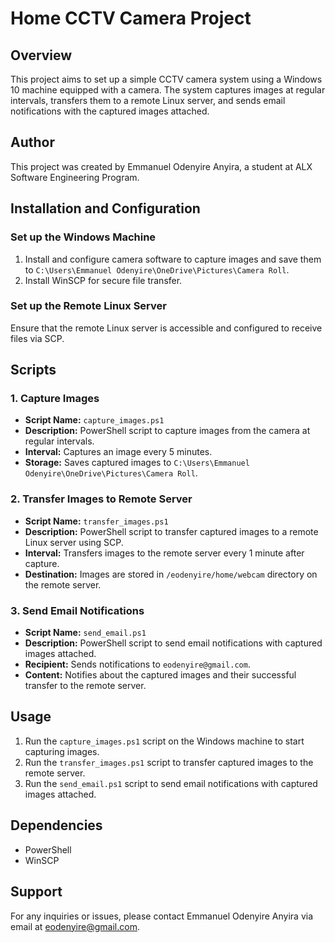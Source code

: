 # Home CCTV Camera Project

## Overview
This project aims to set up a simple CCTV camera system using a Windows 10 machine equipped with a camera. The system captures images at regular intervals, transfers them to a remote Linux server, and sends email notifications with the captured images attached.

## Author
This project was created by Emmanuel Odenyire Anyira, a student at ALX Software Engineering Program.

## Installation and Configuration
### Set up the Windows Machine
1. Install and configure camera software to capture images and save them to `C:\Users\Emmanuel Odenyire\OneDrive\Pictures\Camera Roll`.
2. Install WinSCP for secure file transfer.

### Set up the Remote Linux Server
Ensure that the remote Linux server is accessible and configured to receive files via SCP.

## Scripts
### 1. Capture Images
- **Script Name:** `capture_images.ps1`
- **Description:** PowerShell script to capture images from the camera at regular intervals.
- **Interval:** Captures an image every 5 minutes.
- **Storage:** Saves captured images to `C:\Users\Emmanuel Odenyire\OneDrive\Pictures\Camera Roll`.

### 2. Transfer Images to Remote Server
- **Script Name:** `transfer_images.ps1`
- **Description:** PowerShell script to transfer captured images to a remote Linux server using SCP.
- **Interval:** Transfers images to the remote server every 1 minute after capture.
- **Destination:** Images are stored in `/eodenyire/home/webcam` directory on the remote server.

### 3. Send Email Notifications
- **Script Name:** `send_email.ps1`
- **Description:** PowerShell script to send email notifications with captured images attached.
- **Recipient:** Sends notifications to `eodenyire@gmail.com`.
- **Content:** Notifies about the captured images and their successful transfer to the remote server.

## Usage
1. Run the `capture_images.ps1` script on the Windows machine to start capturing images.
2. Run the `transfer_images.ps1` script to transfer captured images to the remote server.
3. Run the `send_email.ps1` script to send email notifications with captured images attached.

## Dependencies
- PowerShell
- WinSCP

## Support
For any inquiries or issues, please contact Emmanuel Odenyire Anyira via email at eodenyire@gmail.com.

